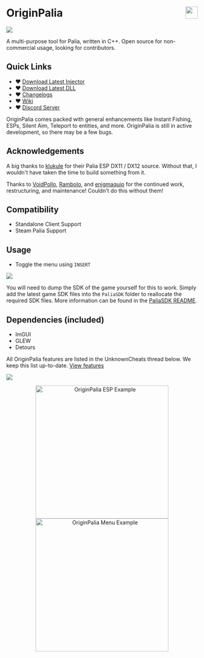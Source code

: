 # OriginPalia <a href="https://www.unknowncheats.me/forum/palia/636934-originpalia-feature-packed-multitool-imagine.html"><img align="right" src="https://i.gyazo.com/7e7b0b3f8bd20565233fe2f3fb08d250.png" width="32" height="32"></a>
<img align="center" src="https://i.gyazo.com/5254871e345d926e03be4757590b6eac.png" width="auto" height="auto">

A multi-purpose tool for Palia, written in C++. Open source for non-commercial usage, looking for contributors.

## Quick Links
- ♥ [Download Latest Injector](https://github.com/Wimberton/OriginPalia/releases/tag/Injector)
- ♥ [Download Latest DLL](https://github.com/Wimberton/OriginPalia/releases/tag/release)
- ♥ [Changelogs](https://github.com/Wimberton/OriginPalia/wiki/Changelogs-%E2%80%90-DLL)
- ♥ [Wiki](https://github.com/Wimberton/OriginPalia/wiki)
- ♥ [Discord Server](https://discord.gg/originsoftware)

OriginPalia comes packed with general enhancements like Instant Fishing, ESPs, Silent Aim, Teleport to entities, and more. OriginPalia is still in active development, so there may be a few bugs.

## Acknowledgements
A big thanks to [klukule](https://github.com/klukule/PaliaHook) for their Palia ESP DX11 / DX12 source. Without that, I wouldn't have taken the time to build something from it.

Thanks to [VoidPollo](https://github.com/VoidPollo), [Rambolo](https://github.com/Rambolo), and [enigmaquip](https://github.com/enigmaquip) for the continued work, restructuring, and maintenance! Couldn't do this without them!

## Compatibility
- Standalone Client Support
- Steam Palia Support

## Usage
- Toggle the menu using `INSERT`

<img align="center" src="https://i.gyazo.com/c12d0c130c168678cfe9ab9dbc946c2a.png" width="auto" height="auto">

You will need to dump the SDK of the game yourself for this to work. Simply add the latest game SDK files into the `PaliaSDK` folder to reallocate the required SDK files.
More information can be found in the [PaliaSDK README](https://github.com/Wimberton/OriginPalia/tree/main/PaliaSDK).

## Dependencies (included)
- ImGUI
- GLEW
- Detours

All OriginPalia features are listed in the UnknownCheats thread below. We keep this list up-to-date. [View features](https://www.unknowncheats.me/forum/palia/636934-originpalia-feature-packed-multitool-imagine.html)

<img align="center" src="https://i.gyazo.com/5054c7286fd254ebd39a52f196b05a20.png" width="auto" height="auto">

<p align="center">
  <img src="https://i.gyazo.com/c8ae73a455e9047cf11b14996c345249.jpg" width="350" title="OriginPalia ESP Example">
  <img src="https://i.gyazo.com/6ee8348d80d3d3260de686bef860e4f7.gif" width="350" alt="OriginPalia Menu Example">
</p>
